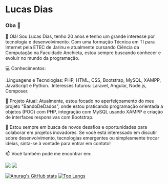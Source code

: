 # Lucas Dias

### Oba 👋

👋 Olá! Sou Lucas Dias, tenho 20 anos e tenho um grande interesse por tecnologia e desenvolvimento. Com uma formação Técnica em TI para Internet pela ETEC de Jarinu e atualmente cursando Ciência da Computação na Faculdade Anchieta, estou sempre buscando conhecer e evoluir no mundo da programação.

💻 Conhecimentos:

 .Linguagens e Tecnologias: PHP, HTML, CSS, Bootstrap, MySQL, XAMPP, JavaScript e Python.
 .Interesses futuros: Laravel, Angular, Node.js, Composer.

🔧 Projeto Atual: Atualmente, estou focado no aperfeiçoamento do meu projeto "BandoDeDados", onde estou praticando programação orientada a objetos (POO) com PHP, integração com MySQL usando XAMPP e criação de interfaces responsivas com Bootstrap.

🌟 Estou sempre em busca de novos desafios e oportunidades para colaborar em projetos inovadores. Se você está interessado em discutir sobre desenvolvimento, tecnologias emergentes ou simplesmente trocar ideias, sinta-se à vontade para entrar em contato!

📫 Você também pode me encontrar em:  

<a href="https://instagram.com/l7_kas/" target="_blank"><img src="https://img.shields.io/badge/-Instagram-%23E4405F?style=for-the-badge&logo=instagram&logoColor=white" target="_blank"></a>
<a href="https://www.linkedin.com/in/lucas-dias-b109a7230/" target="_blank"><img src="https://img.shields.io/badge/-LinkedIn-%230077B5?style=for-the-badge&logo=linkedin&logoColor=white" target="_blank"></a>   

[![Anurag's GitHub stats](https://github-readme-stats.vercel.app/api?username=LUk3VIT&hide=issues&theme=yeblu)](https://github.com/anuraghazra/github-readme-stats) [![Top Langs](https://github-readme-stats.vercel.app/api/top-langs/?username=LUk3VIT&hide=PHP,Hack&layout=compact&theme=yeblu)](https://github.com/anuraghazra/github-readme-stats)

